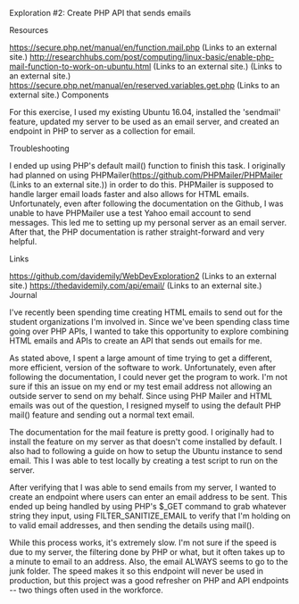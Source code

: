 Exploration #2: Create PHP API that sends emails

Resources

 https://secure.php.net/manual/en/function.mail.php (Links to an external site.)
 http://researchhubs.com/post/computing/linux-basic/enable-php-mail-function-to-work-on-ubuntu.html (Links to an external site.)
 (Links to an external site.) https://secure.php.net/manual/en/reserved.variables.get.php (Links to an external site.)
Components

For this exercise, I used my existing Ubuntu 16.04, installed the 'sendmail' feature, updated my server to be used as an email server, and created an endpoint in PHP to server as a collection for email.

Troubleshooting

I ended up using PHP's default mail() function to finish this task. I originally had planned on using PHPMailer(https://github.com/PHPMailer/PHPMailer (Links to an external site.)) in order to do this. PHPMailer is supposed to handle larger email loads faster and also allows for HTML emails. Unfortunately, even after following the documentation on the Github, I was unable to have PHPMailer use a test Yahoo email account to send messages. This led me to setting up my personal server as an email server. After that, the PHP documentation is rather straight-forward and very helpful.

Links

https://github.com/davidemily/WebDevExploration2 (Links to an external site.)
https://thedavidemily.com/api/email/ (Links to an external site.)
Journal

I've recently been spending time creating HTML emails to send out for the student organizations I'm involved in. Since we've been spending class time going over PHP APIs, I wanted to take this opportunity to explore combining HTML emails and APIs to create an API that sends out emails for me.

As stated above, I spent a large amount of time trying to get a different, more efficient, version of the software to work. Unfortunately, even after following the documentation, I could never get the program to work. I'm not sure if this an issue on my end or my test email address not allowing an outside server to send on my behalf. Since using PHP Mailer and HTML emails was out of the question, I resigned myself to using the default PHP mail() feature and sending out a normal text email.

The documentation for the mail feature is pretty good. I originally had to install the feature on my server as that doesn't come installed by default. I also had to following a guide on how to setup the Ubuntu instance to send email. This I was able to test locally by creating a test script to run on the server.

After verifying that I was able to send emails from my server, I wanted to create an endpoint where users can enter an email address to be sent. This ended up being handled by using PHP's $_GET command to grab whatever string they input, using FILTER_SANITIZE_EMAIL to verify that I'm holding on to valid email addresses, and then sending the details using mail().

While this process works, it's extremely slow. I'm not sure if the speed is due to my server, the filtering done by PHP or what, but it often takes up to a minute to email to an address. Also, the email ALWAYS seems to go to the junk folder. The speed makes it so this endpoint will never be used in production, but this project was a good refresher on PHP and API endpoints -- two things often used in the workforce.

